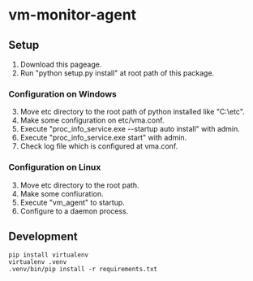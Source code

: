 # vm-monitor-agent

## Setup
1. Download this pageage.
2. Run "python setup.py install" at root path of this package.

### Configuration on Windows
3. Move etc directory to the root path of python installed like "C:\etc".
4. Make some configuration on etc/vma.conf.
5. Execute "proc_info_service.exe --startup auto install" with admin.
6. Execute "proc_info_service.exe start" with admin.
7. Check log file which is configured at vma.conf.

### Configuration on Linux
3. Move etc directory to the root path.
4. Make some confiuration.
5. Execute "vm_agent" to startup.
6. Configure to a daemon process.

## Development
```shell
pip install virtualenv
virtualenv .venv
.venv/bin/pip install -r requirements.txt
```
